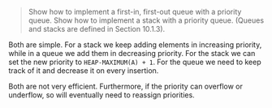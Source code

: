> Show how to implement a first-in, first-out queue with a priority queue. Show
> how to implement a stack with a priority queue. (Queues and stacks are
> defined in Section 10.1.3).

Both are simple. For a stack we keep adding elements in increasing priority,
while in a queue we add them in decreasing priority. For the stack we can set
the new priority to `HEAP-MAXIMUM(A) + 1`. For the queue we need to keep track
of it and decrease it on every insertion.

Both are not very efficient. Furthermore, if the priority can overflow or
underflow, so will eventually need to reassign priorities.
